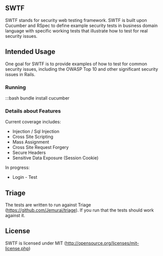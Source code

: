 ## SWTF 

SWTF stands for security web testing framework.  SWTF is built upon Cucumber and RSpec to define example security tests in business domain language with specific working tests that illustrate how to test for real security issues.

## Intended Usage

One goal for SWTF is to provide examples of how to test for common security issues, including the OWASP Top 10 and other significant security issues in Rails.

### Running

:::bash
bundle install
cucumber

### Details about Features

Current coverage includes:  

* Injection / Sql Injection
* Cross Site Scripting
* Mass Assignment
* Cross Site Request Forgery
* Secure Headers
* Sensitive Data Exposure (Session Cookie)

In progress:   

* Login - Test 

## Triage

The tests are written to run against Triage (https://github.com/Jemurai/triage).  If you run that the tests should work against it.

## License
SWTF is licensed under MIT (http://opensource.org/licenses/mit-license.php)
